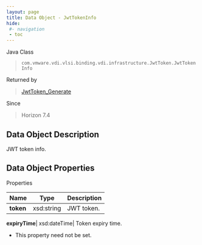```yaml
---
layout: page
title: Data Object - JwtTokenInfo
hide:
 #- navigation
 - toc
---
```






Java Class  
> `com.vmware.vdi.vlsi.binding.vdi.infrastructure.JwtToken.JwtTokenInfo`

Returned by  
> [JwtToken_Generate](vdi.infrastructure.JwtToken.md#generate)

Since  
> Horizon 7.4


## Data Object Description 

JWT token info. 

## Data Object Properties

Properties

Name |  Type |  Description   
---|---|---  
**token**|  xsd:string|  JWT token.   
  
**expiryTime**|  xsd:dateTime|  Token expiry time.   


 * This property need not be set.

  
  

  
